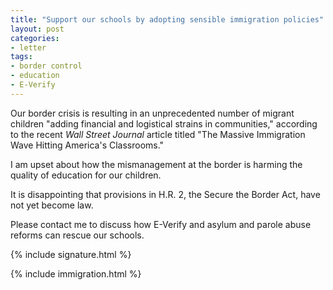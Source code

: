 ```yaml
---
title: "Support our schools by adopting sensible immigration policies"
layout: post
categories:
- letter
tags:
- border control
- education
- E-Verify
---
```


Our border crisis is resulting in an unprecedented number of migrant children "adding financial and logistical strains in communities," according to the recent *Wall Street Journal* article titled "The Massive Immigration Wave Hitting America's Classrooms."

I am upset about how the mismanagement at the border is harming the quality of education for our children.

It is disappointing that provisions in H.R. 2, the Secure the Border Act, have not yet become law.

Please contact me to discuss how E-Verify and asylum and parole abuse reforms can rescue our schools.

{% include signature.html %}

{% include immigration.html %}

